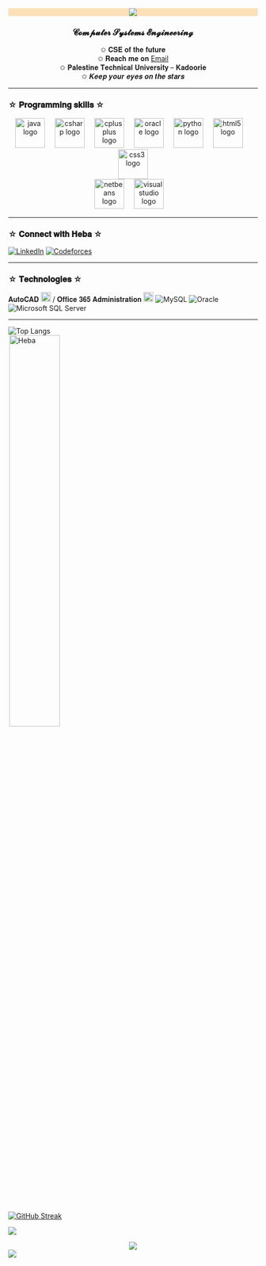 <div align="center" style="background-color: rgb(251, 224, 184);">
	<img src="https://readme-typing-svg.herokuapp.com?size=23&background=45E5FF00&center=true&vCenter=true&lines=%F0%9F%91%8B%F0%9F%8F%BC+Hi,+I'm+𝑯𝒆𝒃𝒂-𝐌𝐮𝐬𝐭𝐚𝐟𝐚+☆☆☆☆☆+.....">
</div>

<h3 align="center">𝓒𝓸𝓶𝓹𝓾𝓽𝓮𝓻 𝓢𝔂𝓼𝓽𝓮𝓶𝓼 𝓔𝓷𝓰𝓲𝓷𝓮𝓮𝓻𝓲𝓷𝓰</h3>
<div align="center" >
✩ 𝐂𝐒𝐄 𝐨𝐟 𝐭𝐡𝐞 𝐟𝐮𝐭𝐮𝐫𝐞 <br />
✩  𝐑𝐞𝐚𝐜𝐡 𝐦𝐞 𝐨𝐧 <a href="mailto:hebajalil12@gmail.com">Email</a> <br />
✩  𝐏𝐚𝐥𝐞𝐬𝐭𝐢𝐧𝐞 𝐓𝐞𝐜𝐡𝐧𝐢𝐜𝐚𝐥 𝐔𝐧𝐢𝐯𝐞𝐫𝐬𝐢𝐭𝐲 – 𝐊𝐚𝐝𝐨𝐨𝐫𝐢𝐞 <br />
✩  𝑲𝒆𝒆𝒑 𝒚𝒐𝒖𝒓 𝒆𝒚𝒆𝒔 𝒐𝒏 𝒕𝒉𝒆 𝒔𝒕𝒂𝒓𝒔 </div>
<hr/>

### ☆ 𝐏𝐫𝐨𝐠𝐫𝐚𝐦𝐦𝐢𝐧𝐠 𝐬𝐤𝐢𝐥𝐥𝐬 ☆
<div align="center">
  <img src="https://cdn.jsdelivr.net/gh/devicons/devicon/icons/java/java-original.svg" height="60" alt="java logo"  />
  <img width="12" />
  <img src="https://cdn.jsdelivr.net/gh/devicons/devicon/icons/csharp/csharp-original.svg" height="60" alt="csharp logo"  />
  <img width="12" />
  <img src="https://cdn.jsdelivr.net/gh/devicons/devicon/icons/cplusplus/cplusplus-plain.svg" height="60" alt="cplusplus logo"  />
  <img width="12" />
  <img src="https://cdn.jsdelivr.net/gh/devicons/devicon/icons/oracle/oracle-original.svg" height="60" alt="oracle logo"  />
  <img width="12" />
  <img src="https://upload.wikimedia.org/wikipedia/commons/c/c3/Python-logo-notext.svg" height="60" alt="python logo"  />
  <img width="12" />
  <img src="https://cdn.jsdelivr.net/gh/devicons/devicon/icons/html5/html5-plain-wordmark.svg" height="60" alt="html5 logo"  />
  <img width="12" />
  <img src="https://cdn.jsdelivr.net/gh/devicons/devicon/icons/css3/css3-plain-wordmark.svg" height="60" alt="css3 logo"  />
  </div>
 <div align="center">
  <img src="https://upload.wikimedia.org/wikipedia/commons/9/98/Apache_NetBeans_Logo.svg" height="60" alt="netbeans logo" />
  <img width="12" />  
  <img src="https://cdn.jsdelivr.net/gh/devicons/devicon/icons/visualstudio/visualstudio-plain.svg" height="60" alt="visualstudio logo" />
  <img width="12" />
</div>
<hr/>

### ☆ 𝐂𝐨𝐧𝐧𝐞𝐜𝐭 𝐰𝐢𝐭𝐡 𝐇𝐞𝐛𝐚 ☆
[![LinkedIn](https://img.shields.io/badge/LinkedIn-0A66C2?style=for-the-badge&logo=linkedin&logoColor=white)](https://www.linkedin.com/in/heba-mustafa-35518231b/)
[![Codeforces](https://img.shields.io/badge/Codeforces-1F8ACB?style=for-the-badge&logo=Codeforces&logoColor=white)](https://codeforces.com/profile/Yildiz59)
<hr/>

### ☆ 𝐓𝐞𝐜𝐡𝐧𝐨𝐥𝐨𝐠𝐢𝐞𝐬 ☆

 𝐀𝐮𝐭𝐨𝐂𝐀𝐃 <img src="https://github.com/user-attachments/assets/4014f086-e0d4-46b6-9c04-990b08c93687" width="20" height="20"> / 𝐎𝐟𝐟𝐢𝐜𝐞 𝟑𝟔𝟓 𝐀𝐝𝐦𝐢𝐧𝐢𝐬𝐭𝐫𝐚𝐭𝐢𝐨𝐧 <img src="https://github.com/user-attachments/assets/516f44a3-e35b-4bc9-a6e8-7a3dfe6be484" width="20" height="20"> 
![MySQL](https://img.shields.io/badge/MySQL-00000F?style=for-the-badge&logo=mysql&logoColor=white)
![Oracle](https://img.shields.io/badge/Oracle-F80000?style=for-the-badge&logo=Oracle&logoColor=white)
![Microsoft SQL Server](https://img.shields.io/badge/Microsoft_SQL_Server-CC2927?style=for-the-badge&logo=microsoft-sql-server&logoColor=white)
 
  
<hr/>

![Top Langs](https://github-readme-stats.vercel.app/api/top-langs/?username=heba-mustafa59&hide_progress=false&layout=compact) <br>
<img width="45%" src="https://github-readme-stats.vercel.app/api?username=heba-mustafa59&show_icons=true&theme=dracula&title_color=ff8000&text_color=ffffff&bg_color=6a6a6a&locale=en&hide_border=true" alt="Heba" style="margin-left:2px"/> <br>

<a href="https://git.io/streak-stats"><img src="https://streak-stats.demolab.com?user=heba-mustafa59&theme=tokyonight&border_radius=5" alt="GitHub Streak" /></a>


![](https://github-profile-trophy.vercel.app/?username=heba-mustafa59&theme=dark&no-frame=true&no-bg=false&margin-w=4)
<div align="center">
	<img src="https://readme-typing-svg.herokuapp.com?size=23&background=45E5FF00&center=true&vCenter=true&lines=%F0%9F%91%8B%F0%9F%8F%BC+𝐒𝐩𝐚𝐫𝐤𝐥𝐢𝐧𝐠+𝐲𝐢𝐥𝐝𝐢𝐳+.....">

</div>

<img src="https://raw.githubusercontent.com/Trilokia/Trilokia/379277808c61ef204768a61bbc5d25bc7798ccf1/bottom_header.svg" />


